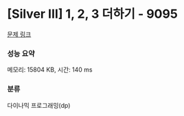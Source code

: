 # [Silver III] 1, 2, 3 더하기 - 9095 

[문제 링크](https://www.acmicpc.net/problem/9095) 

### 성능 요약

메모리: 15804 KB, 시간: 140 ms

### 분류

다이나믹 프로그래밍(dp)

